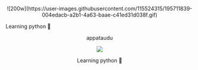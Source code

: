 <p align="center">  
![200w](https://user-images.githubusercontent.com/115524315/195711839-004edacb-a2b1-4a63-baae-c41ed31d038f.gif)

Learning python 🐍

 

</p>
<p align="center">
    appataudu
<p align="center">  
<img src="https://komarev.com/ghpvc/?username=appataudu&color=grey">

<p align="center">  
Learning python 🐍
